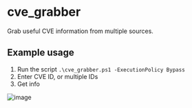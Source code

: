 # cve_grabber
Grab useful CVE information from multiple sources.

## Example usage
1. Run the script `.\cve_grabber.ps1 -ExecutionPolicy Bypass`
2. Enter CVE ID, or multiple IDs
3. Get info

![image](https://github.com/madret/cve_grabber/assets/56820649/50e1a7b8-f2f4-4a3c-aa6f-b950a4b8b641)
